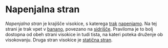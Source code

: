# Napenjalna stran

_Napenjalna stran_ je krajišče visokice, s katerega [trak](trak) [napenjamo](napenjanje). Na tej strani je trak vpet v [banano](banana), povezano na [sidrišče](sidrisce). Praviloma je to bolj dostopna od obeh strani visokice in tudi tista, na kateri poteka druženje ob visokovanju. Druga stran visokice je [statična stran](staticna-stran).
